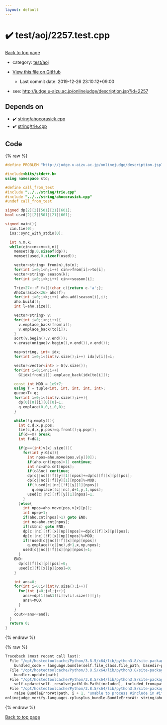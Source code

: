 ```yaml
---
layout: default
---
```


<!-- mathjax config similar to math.stackexchange -->
<script type="text/javascript" async
  src="https://cdnjs.cloudflare.com/ajax/libs/mathjax/2.7.5/MathJax.js?config=TeX-MML-AM_CHTML">
</script>
<script type="text/x-mathjax-config">
  MathJax.Hub.Config({
    TeX: { equationNumbers: { autoNumber: "AMS" }},
    tex2jax: {
      inlineMath: [ ['$','$'] ],
      processEscapes: true
    },
    "HTML-CSS": { matchFontHeight: false },
    displayAlign: "left",
    displayIndent: "2em"
  });
</script>

<script type="text/javascript" src="https://cdnjs.cloudflare.com/ajax/libs/jquery/3.4.1/jquery.min.js"></script>
<script src="https://cdn.jsdelivr.net/npm/jquery-balloon-js@1.1.2/jquery.balloon.min.js" integrity="sha256-ZEYs9VrgAeNuPvs15E39OsyOJaIkXEEt10fzxJ20+2I=" crossorigin="anonymous"></script>
<script type="text/javascript" src="../../../assets/js/copy-button.js"></script>
<link rel="stylesheet" href="../../../assets/css/copy-button.css" />


# :heavy_check_mark: test/aoj/2257.test.cpp

<a href="../../../index.html">Back to top page</a>

* category: <a href="../../../index.html#0d0c91c0cca30af9c1c9faef0cf04aa9">test/aoj</a>
* <a href="{{ site.github.repository_url }}/blob/master/test/aoj/2257.test.cpp">View this file on GitHub</a>
    - Last commit date: 2019-12-26 23:10:12+09:00


* see: <a href="http://judge.u-aizu.ac.jp/onlinejudge/description.jsp?id=2257">http://judge.u-aizu.ac.jp/onlinejudge/description.jsp?id=2257</a>


## Depends on

* :heavy_check_mark: <a href="../../../library/string/ahocorasick.cpp.html">string/ahocorasick.cpp</a>
* :heavy_check_mark: <a href="../../../library/string/trie.cpp.html">string/trie.cpp</a>


## Code

<a id="unbundled"></a>
{% raw %}
```cpp
#define PROBLEM "http://judge.u-aizu.ac.jp/onlinejudge/description.jsp?id=2257"

#include<bits/stdc++.h>
using namespace std;

#define call_from_test
#include "../../string/trie.cpp"
#include "../../string/ahocorasick.cpp"
#undef call_from_test

signed dp[2][2][501][21][601];
bool used[2][2][501][21][601];

signed main(){
  cin.tie(0);
  ios::sync_with_stdio(0);

  int n,m,k;
  while(cin>>n>>m>>k,n){
    memset(dp,0,sizeof(dp));
    memset(used,0,sizeof(used));

    vector<string> from(n),to(n);
    for(int i=0;i<n;i++) cin>>from[i]>>to[i];
    vector<string> season(k);
    for(int i=0;i<k;i++) cin>>season[i];

    Trie<27>::F f=[](char c){return c-'a';};
    AhoCorasick<26> aho(f);
    for(int i=0;i<k;i++) aho.add(season[i],i);
    aho.build();
    int l=aho.size();

    vector<string> v;
    for(int i=0;i<n;i++){
      v.emplace_back(from[i]);
      v.emplace_back(to[i]);
    }
    sort(v.begin(),v.end());
    v.erase(unique(v.begin(),v.end()),v.end());

    map<string, int> idx;
    for(int i=0;i<(int)v.size();i++) idx[v[i]]=i;

    vector<vector<int> > G(v.size());
    for(int i=0;i<n;i++)
      G[idx[from[i]]].emplace_back(idx[to[i]]);

    const int MOD = 1e9+7;
    using T = tuple<int, int, int, int, int>;
    queue<T> q;
    for(int i=0;i<(int)v.size();i++){
      dp[0][0][i][0][0]=1;
      q.emplace(0,0,i,0,0);
    }

    while(!q.empty()){
      int c,d,x,p,pos;
      tie(c,d,x,p,pos)=q.front();q.pop();
      if(d==m) break;
      int f=d&1;

      if(p==(int)v[x].size()){
        for(int y:G[x]){
          int npos=aho.move(pos,v[y][0]);
          if(aho.cnt[npos]>1) continue;
          int nc=aho.cnt[npos];
          if(c&&nc) continue;
          dp[c||nc][!f][y][1][npos]+=dp[c][f][x][p][pos];
          dp[c||nc][!f][y][1][npos]%=MOD;
          if(!used[c||nc][!f][y][1][npos])
            q.emplace((c||nc),d+1,y,1,npos);
          used[c||nc][!f][y][1][npos]=1;
        }
      }else{
        int npos=aho.move(pos,v[x][p]);
        int np=p+1;
        if(aho.cnt[npos]>1) goto END;
        int nc=aho.cnt[npos];
        if(c&&nc) goto END;
        dp[c||nc][!f][x][np][npos]+=dp[c][f][x][p][pos];
        dp[c||nc][!f][x][np][npos]%=MOD;
        if(!used[c||nc][!f][x][np][npos])
          q.emplace((c||nc),d+1,x,np,npos);
        used[c||nc][!f][x][np][npos]=1;
      }
    END:
      dp[c][f][x][p][pos]=0;
      used[c][f][x][p][pos]=0;
    }

    int ans=0;
    for(int i=0;i<(int)v.size();i++){
      for(int j=0;j<l;j++){
        ans+=dp[1][m&1][i][v[i].size()][j];
        ans%=MOD;
      }
    }
    cout<<ans<<endl;
  }
  return 0;
}

```
{% endraw %}

<a id="bundled"></a>
{% raw %}
```cpp
Traceback (most recent call last):
  File "/opt/hostedtoolcache/Python/3.8.5/x64/lib/python3.8/site-packages/onlinejudge_verify/docs.py", line 349, in write_contents
    bundled_code = language.bundle(self.file_class.file_path, basedir=pathlib.Path.cwd())
  File "/opt/hostedtoolcache/Python/3.8.5/x64/lib/python3.8/site-packages/onlinejudge_verify/languages/cplusplus.py", line 185, in bundle
    bundler.update(path)
  File "/opt/hostedtoolcache/Python/3.8.5/x64/lib/python3.8/site-packages/onlinejudge_verify/languages/cplusplus_bundle.py", line 307, in update
    self.update(self._resolve(pathlib.Path(included), included_from=path))
  File "/opt/hostedtoolcache/Python/3.8.5/x64/lib/python3.8/site-packages/onlinejudge_verify/languages/cplusplus_bundle.py", line 306, in update
    raise BundleErrorAt(path, i + 1, "unable to process #include in #if / #ifdef / #ifndef other than include guards")
onlinejudge_verify.languages.cplusplus_bundle.BundleErrorAt: string/ahocorasick.cpp: line 6: unable to process #include in #if / #ifdef / #ifndef other than include guards

```
{% endraw %}

<a href="../../../index.html">Back to top page</a>

